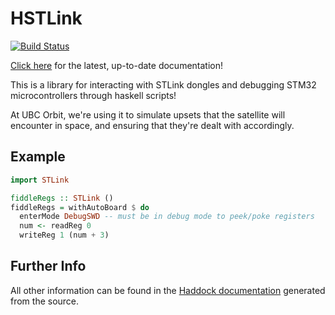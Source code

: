 # HSTLink

[![Build Status](https://travis-ci.org/UBCOrbit/hstlink.svg?branch=master)](https://travis-ci.org/UBCOrbit/hstlink)

[Click here](https://ubcorbit.github.io/hstlink/) for the latest,
up-to-date documentation!

This is a library for interacting with STLink dongles and debugging
STM32 microcontrollers through haskell scripts!

At UBC Orbit, we're using it to simulate upsets that the satellite
will encounter in space, and ensuring that they're dealt with
accordingly.

## Example

```haskell
import STLink

fiddleRegs :: STLink ()
fiddleRegs = withAutoBoard $ do
  enterMode DebugSWD -- must be in debug mode to peek/poke registers
  num <- readReg 0
  writeReg 1 (num + 3)
```

## Further Info

All other information can be found in the [Haddock
documentation](https://ubcorbit.github.io/hstlink/) generated from the
source.
